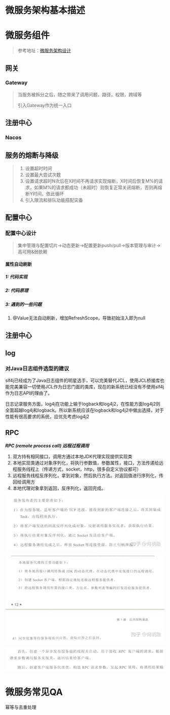 # 微服务架构基本描述



# 微服务组件

> 参考地址：[微服务架构设计](https://gudaoxuri.gitbook.io/microservices-architecture/)

## 网关

### Gateway

> 当服务被拆分之后，随之带来了调用问题，路径，权限，跨域等
>
> 引入Gateway作为统一入口	





## 注册中心

### Nacos

## 服务的熔断与降级

> 1. 设置超时时间
> 2. 设置最大尝试次数
> 3. 设置请求超时N次后在X时间不再请求实现熔断，X时间后恢复M%的请求，如果M%的请求都成功（未超时）则恢复正常关闭熔断，否则再熔断Y时间，依此循环
> 4. 引入限流和排队功能搭配灾备

## 配置中心

### 配置中心设计

> 集中管理与配置切片->动态更新->配置更新push/pull->版本管理与审计->高可用&弱依赖

#### 属性自动刷新

##### 1: 代码实现

##### 2: 代码原理

##### 3: 遇到的一些问题

1. @Value无法自动刷新，增加RefreshScope，导致初始注入即为null<br>

## 注册中心

## log

### 对Java日志组件选型的建议

slf4j已经成为了Java日志组件的明星选手，可以完美替代JCL，使用JCL桥接库也能完美兼容一切使用JCL作为日志门面的类库，现在的新系统已经没有不使用slf4j作为日志API的理由了。

日志记录服务方面，log4j在功能上输于logback和log4j2，在性能方面log4j2则全面超越log4j和logback。所以新系统应该在logback和log4j2中做出选择，对于性能有很高要求的系统，应优先考虑log4j2



## RPC

***RPC (remote process call) 远程过程调用***

1. 双方持有相同接口，调用方通过本地JDK代理实现提供实现类
2. 本地实现类通过对象序列化，将执行参数值，参数属性，接口，方法传递给远程服务线程上（传递方式，socket，http，很多自定义协议都可）
3. 远程服务线程反序列化，拿到对象，然后执行方法。对返回值进行序列化，传回给调用方
4. 本地代理对象拿到返回，反序列化，返回完成。

![img](https://raw.githubusercontent.com/xiaoluxiang/picCollect/main/workDesign/img/v2-54c36e07764895d3da67c7fc624789c5_720w.jpg)

![img](https://raw.githubusercontent.com/xiaoluxiang/picCollect/main/workDesign/img/v2-d690accc669d726fe122d6da6caa75a1_720w.jpg)

![img](https://raw.githubusercontent.com/xiaoluxiang/picCollect/main/workDesign/img/v2-c0088ff8964a97f232081b5b2a08c068_720w.png)

# 微服务常见QA

幂等与去重处理